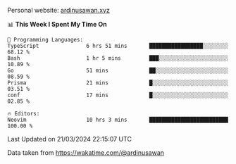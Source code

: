 Personal website: [ardinusawan.xyz](https://ardinusawan.xyz)

<!--START_SECTION:waka-->
📊 **This Week I Spent My Time On** 

```text
💬 Programming Languages: 
TypeScript               6 hrs 51 mins       █████████████████░░░░░░░░   68.12 % 
Bash                     1 hr 5 mins         ███░░░░░░░░░░░░░░░░░░░░░░   10.89 % 
Go                       51 mins             ██░░░░░░░░░░░░░░░░░░░░░░░   08.59 % 
Prisma                   21 mins             █░░░░░░░░░░░░░░░░░░░░░░░░   03.51 % 
conf                     17 mins             █░░░░░░░░░░░░░░░░░░░░░░░░   02.85 % 

🔥 Editors: 
Neovim                   10 hrs 3 mins       █████████████████████████   100.00 % 
```


 Last Updated on 21/03/2024 22:15:07 UTC
<!--END_SECTION:waka-->
Data taken from https://wakatime.com/@ardinusawan
